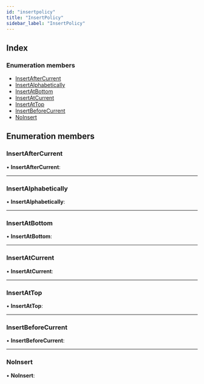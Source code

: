 ```yaml
---
id: "insertpolicy"
title: "InsertPolicy"
sidebar_label: "InsertPolicy"
---
```


## Index

### Enumeration members

* [InsertAfterCurrent](insertpolicy.md#insertaftercurrent)
* [InsertAlphabetically](insertpolicy.md#insertalphabetically)
* [InsertAtBottom](insertpolicy.md#insertatbottom)
* [InsertAtCurrent](insertpolicy.md#insertatcurrent)
* [InsertAtTop](insertpolicy.md#insertattop)
* [InsertBeforeCurrent](insertpolicy.md#insertbeforecurrent)
* [NoInsert](insertpolicy.md#noinsert)

## Enumeration members

###  InsertAfterCurrent

• **InsertAfterCurrent**:

___

###  InsertAlphabetically

• **InsertAlphabetically**:

___

###  InsertAtBottom

• **InsertAtBottom**:

___

###  InsertAtCurrent

• **InsertAtCurrent**:

___

###  InsertAtTop

• **InsertAtTop**:

___

###  InsertBeforeCurrent

• **InsertBeforeCurrent**:

___

###  NoInsert

• **NoInsert**:
